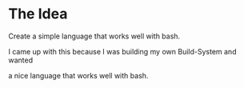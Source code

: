 # The Idea
Create a simple language that works well with bash.

I came up with this because I was building my own Build-System and wanted

a nice language that works well with bash.

